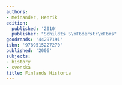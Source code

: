 ```yaml
---
authors:
- Meinander, Henrik
edition:
  published: '2010'
  publisher: "Schildts S\xF6derstr\xF6ms"
goodreads: '44297191'
isbn: '9789515227270'
published: '2006'
subjects:
- history
- svenska
title: Finlands Historia
---
```


